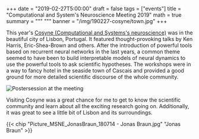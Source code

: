 +++
date = "2019-02-27T5:00:00"
draft = false
tags = ["events"]
title = "Computational and System's Neuroscience Meeting 2019" 
math = true
summary = """
"""
banner = "/img/190227-cosyne/town.jpg"
+++

This year's [Cosyne (Computational and Systems's neuroscience)](http://cosyne.org/c/index.php?title=Cosyne_19) was in the beautiful city of Lisbon, Portugal. It featured thought-provoking talks by Ken Harris, Eric-Shea-Brown and others. After the introduction of powerful tools based on recurrent neural networks in the last years, a common theme seemed to have been to build interpretable models of neural dynamics to use the powerful tools to ask scientific hypotheses. The workshops were in a way to fancy hotel in the seaside town of Cascais and provided a good ground for more detailed scientific discourse of the whole community.

![Postersession at the meeting](/img/190227-cosyne/postersession.jpg)

Visiting Cosyne was a great chance for me to get to know the scientific community and learn about all the exciting research going on. Additionally, it was great to see a little bit of Lisbon and its surroundings.

{{< chip "Picture_MSNE_JonasBraun_180714 - Jonas Braun.jpg" "Jonas Braun" >}}